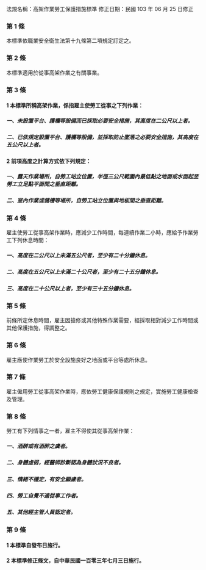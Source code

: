 法規名稱：高架作業勞工保護措施標準
修正日期：民國 103 年 06 月 25 日修正
### 第 1 條
本標準依職業安全衛生法第十九條第二項規定訂定之。
### 第 2 條
本標準適用於從事高架作業之有關事業。
### 第 3 條
#### 1   本標準所稱高架作業，係指雇主使勞工從事之下列作業：
##### 一、未設置平台、護欄等設備而已採取必要安全措施，其高度在二公尺以上者。
##### 二、已依規定設置平台、護欄等設備，並採取防止墜落之必要安全措施，其高度在五公尺以上者。
#### 2   前項高度之計算方式依下列規定：
##### 一、露天作業場所，自勞工站立位置，半徑三公尺範圍內最低點之地面或水面起至勞工立足點平面間之垂直距離。
##### 二、室內作業或儲槽等場所，自勞工站立位置與地板間之垂直距離。
### 第 4 條
雇主使勞工從事高架作業時，應減少工作時間，每連續作業二小時，應給予作業勞工下列休息時間：
##### 一、高度在二公尺以上未滿五公尺者，至少有二十分鐘休息。
##### 二、高度在五公尺以上未滿二十公尺者，至少有二十五分鐘休息。
##### 三、高度在二十公尺以上者，至少有三十五分鐘休息。
### 第 5 條
前條所定休息時間，雇主因搶修或其他特殊作業需要，經採取相對減少工作時間或其他保護措施，得調整之。
### 第 6 條
雇主應使作業勞工於安全設施良好之地面或平台等處所休息。
### 第 7 條
雇主僱用勞工從事高架作業時，應依勞工健康保護規則之規定，實施勞工健康檢查及管理。
### 第 8 條
勞工有下列情事之一者，雇主不得使其從事高架作業：
##### 一、酒醉或有酒醉之虞者。
##### 二、身體虛弱，經醫師診斷認為身體狀況不良者。
##### 三、情緒不穩定，有安全顧慮者。
##### 四、勞工自覺不適從事工作者。
##### 五、其他經主管人員認定者。
### 第 9 條
#### 1   本標準自發布日施行。
#### 2   本標準修正條文，自中華民國一百零三年七月三日施行。
